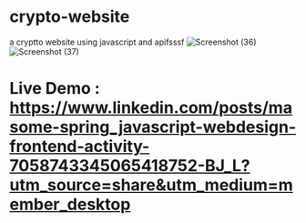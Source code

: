 # crypto-website

a cryptto website using javascript and apifsssf
![Screenshot (36)](https://user-images.githubusercontent.com/116202175/234234697-ec9a1ab9-21af-4c64-9683-45de40b001c7.png)
![Screenshot (37)](https://user-images.githubusercontent.com/116202175/234234724-a5416131-8d08-44ea-a3f5-eec87c2db900.png)

# Live Demo : https://www.linkedin.com/posts/masome-spring_javascript-webdesign-frontend-activity-7058743345065418752-BJ_L?utm_source=share&utm_medium=member_desktop
